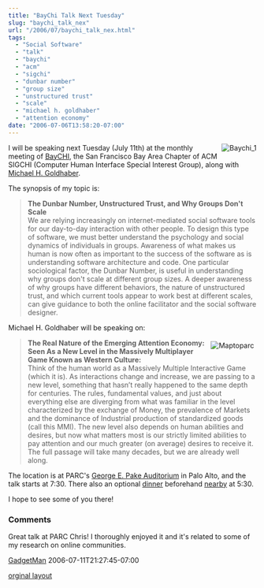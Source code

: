 ```yaml
---
title: "BayChi Talk Next Tuesday"
slug: "baychi_talk_nex"
url: "/2006/07/baychi_talk_nex.html"
tags:
  - "Social Software"
  - "talk"
  - "baychi"
  - "acm"
  - "sigchi"
  - "dunbar number"
  - "group size"
  - "unstructured trust"
  - "scale"
  - "michael h. goldhaber"
  - "attention economy"
date: "2006-07-06T13:58:20-07:00"
---
```

<p><img border="0" src="http://lifewithalacrity.blogs.com/photos/uncategorized/baychi_1.gif" title="Baychi_1" alt="Baychi_1" style="margin: 0px 0px 5px 5px; float: right;" />
I will be speaking next Tuesday (July 11th) at the monthly meeting of <a href="http://www.baychi.org/calendar/20060711/">BayCHI</a>, the San Francisco Bay Area Chapter of ACM SIGCHI (Computer Human Interface Special Interest Group), along with <a href="http://www.goldhaber.org/">Michael H. Goldhaber</a>.</p>
<p>The synopsis of my topic is:</p>
<blockquote><p><strong>The Dunbar Number, Unstructured Trust, and Why Groups Don't Scale</strong><br /> We are relying increasingly on internet-mediated social software tools for our day-to-day interaction with other people. To design this type of software, we must better understand the psychology and social dynamics of individuals in groups. Awareness of what makes us human is now often as important to the success of the software as is understanding software architecture and code. One particular sociological factor, the Dunbar Number, is useful in understanding why groups don't scale at different group sizes. A deeper awareness of why groups have different behaviors, the nature
of unstructured trust, and which current tools appear to work best at different scales, can give guidance to both the online facilitator and the social software designer.</p></blockquote>
<p>Michael H. Goldhaber will be speaking on:</p>
<blockquote><p><a href="http://www.parc.com/about/directions.html"><img border="0" alt="Maptoparc" title="Maptoparc" src="http://lifewithalacrity.blogs.com/photos/uncategorized/maptoparc.gif" style="margin: 5px; float: right;" /></a><strong>The Real Nature of the Emerging Attention Economy: Seen As a New Level in the Massively Multiplayer Game Known as Western Culture:</strong><br /> Think of the human world as a Massively Multiple Interactive Game (which it is). As interactions change and increase, we are passing to a new level, something that hasn’t really happened to the same depth for centuries. The rules, fundamental values, and just about everything else are diverging from what was familiar in the level characterized by the exchange of Money, the prevalence of Markets and the dominance of Industrial production of standardized goods (call this MMI). The new level also depends on human abilities and desires, but now what matters most is our strictly limited abilities to pay attention and our much greater (on average) desires to receive it. The full passage will take many decades, but we are already well along.</p></blockquote>
<p>The location is at PARC's <a href="http://www.baychi.org/program/directions/">George E. Pake Auditorium</a> in Palo Alto, and the talk starts at 7:30. There also an optional <a href="http://www.baychi.org/calendar/20060711/dinner/">dinner</a> beforehand <a href="http://www.californiacafe.com/palo_alto.php">nearby</a> at 5:30.</p>
<p>I hope to see some of you there!</p>
<footer><h3>Comments</h3>
<div class="u-comment h-cite">
<p class="p-content p-name">Great talk at PARC Chris!  I thoroughly enjoyed it and it's related to some of my research on online communities.
</p>
<a class="u-author h-card" href="http://www.the-gadgetman.com/blog">GadgetMan</a>
<time class="dt-published" datetime="2006-07-11T21:27:45-07:00">2006-07-11T21:27:45-07:00</time>
</div>
</footer>
<p class="previous"><a href="/previous/2006/07/baychi_talk_nex.html" rel="syndication" class="u-syndication" >orginal layout</a></p>
